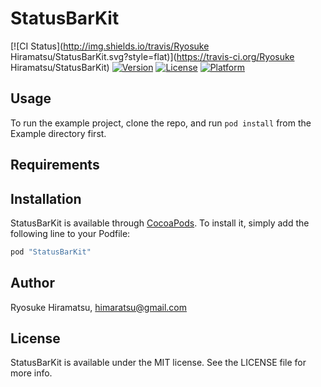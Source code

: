 # StatusBarKit

[![CI Status](http://img.shields.io/travis/Ryosuke Hiramatsu/StatusBarKit.svg?style=flat)](https://travis-ci.org/Ryosuke Hiramatsu/StatusBarKit)
[![Version](https://img.shields.io/cocoapods/v/StatusBarKit.svg?style=flat)](http://cocoapods.org/pods/StatusBarKit)
[![License](https://img.shields.io/cocoapods/l/StatusBarKit.svg?style=flat)](http://cocoapods.org/pods/StatusBarKit)
[![Platform](https://img.shields.io/cocoapods/p/StatusBarKit.svg?style=flat)](http://cocoapods.org/pods/StatusBarKit)

## Usage

To run the example project, clone the repo, and run `pod install` from the Example directory first.

## Requirements

## Installation

StatusBarKit is available through [CocoaPods](http://cocoapods.org). To install
it, simply add the following line to your Podfile:

```ruby
pod "StatusBarKit"
```

## Author

Ryosuke Hiramatsu, himaratsu@gmail.com

## License

StatusBarKit is available under the MIT license. See the LICENSE file for more info.
